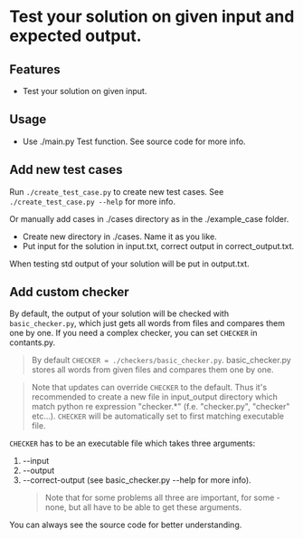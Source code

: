 # Test your solution on given input and expected output.

## Features

- Test your solution on given input.

## Usage

- Use ./main.py Test function. See source code for more info.

## Add new test cases

Run `./create_test_case.py` to create new test cases.
See `./create_test_case.py --help` for more info.

Or manually add cases in ./cases directory as in the ./example_case folder.

- Create new directory in ./cases. Name it as you like.
- Put input for the solution in input.txt, correct output in correct_output.txt.

When testing std output of your solution will be put in output.txt.

## Add custom checker

By default, the output of your solution will be checked with
`basic_checker.py`, which just gets all words from files and compares them one
by one.
If you need a complex checker, you can set `CHECKER` in contants.py.

> By default `CHECKER = ./checkers/basic_checker.py`.
> basic_checker.py stores all words from given files and compares them one by one.

> Note that updates can override `CHECKER` to the default. Thus it's recommended
> to create a new file in input_output directory which match python re expression
> "checker.\*" (f.e. "checker.py", "checker" etc...). `CHECKER` will be
> automatically set to first matching executable file.

`CHECKER` has to be an executable file which takes three arguments:

1. --input
1. --output
1. --correct-output
   (see basic_checker.py --help for more info).
   > Note that for some problems all three are important, for some - none, but
   > all have to be able to get these arguments.

You can always see the source code for better understanding.
